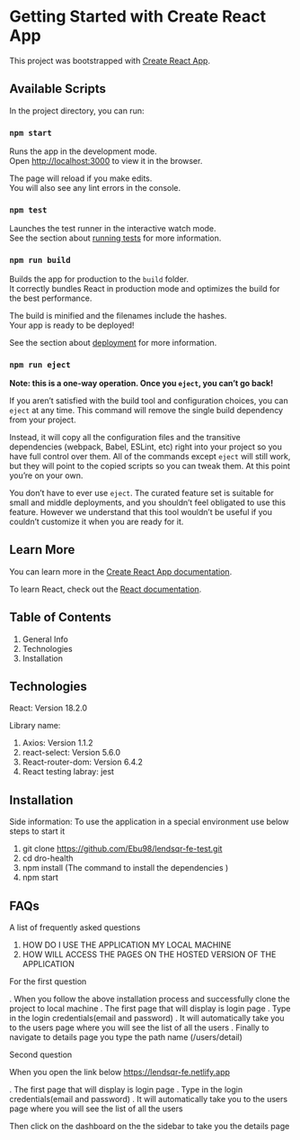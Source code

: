 # Getting Started with Create React App

This project was bootstrapped with [Create React App](https://github.com/facebook/create-react-app).

## Available Scripts

In the project directory, you can run:

### `npm start`

Runs the app in the development mode.\
Open [http://localhost:3000](http://localhost:3000) to view it in the browser.

The page will reload if you make edits.\
You will also see any lint errors in the console.

### `npm test`

Launches the test runner in the interactive watch mode.\
See the section about [running tests](https://facebook.github.io/create-react-app/docs/running-tests) for more information.

### `npm run build`

Builds the app for production to the `build` folder.\
It correctly bundles React in production mode and optimizes the build for the best performance.

The build is minified and the filenames include the hashes.\
Your app is ready to be deployed!

See the section about [deployment](https://facebook.github.io/create-react-app/docs/deployment) for more information.

### `npm run eject`

**Note: this is a one-way operation. Once you `eject`, you can’t go back!**

If you aren’t satisfied with the build tool and configuration choices, you can `eject` at any time. This command will remove the single build dependency from your project.

Instead, it will copy all the configuration files and the transitive dependencies (webpack, Babel, ESLint, etc) right into your project so you have full control over them. All of the commands except `eject` will still work, but they will point to the copied scripts so you can tweak them. At this point you’re on your own.

You don’t have to ever use `eject`. The curated feature set is suitable for small and middle deployments, and you shouldn’t feel obligated to use this feature. However we understand that this tool wouldn’t be useful if you couldn’t customize it when you are ready for it.

## Learn More

You can learn more in the [Create React App documentation](https://facebook.github.io/create-react-app/docs/getting-started).

To learn React, check out the [React documentation](https://reactjs.org/).







## Table of Contents
1. General Info
2. Technologies
3. Installation


## Technologies
React: Version 18.2.0

Library name:

1. Axios: Version 1.1.2
2. react-select: Version 5.6.0
3. React-router-dom: Version 6.4.2
4. React testing labray: jest

## Installation
Side information: To use the application in a special environment use below steps to start it

1. git clone https://github.com/Ebu98/lendsqr-fe-test.git
2. cd dro-health
3. npm install (The command to install the dependencies )
4. npm start

## FAQs
A list of frequently asked questions

1. HOW DO I USE THE APPLICATION MY LOCAL MACHINE
2. HOW WILL ACCESS THE PAGES ON THE HOSTED VERSION OF THE APPLICATION

For the first question

. When you follow the above installation process and successfully clone the project to local machine
. The first page that will display is login page
. Type in the login credentials(email and password)
. It will automatically take you to the users page where you will see the list of all the users
. Finally to navigate to details page you type the path name (/users/detail) 


Second question

When you open the link below
https://lendsqr-fe.netlify.app

. The first page that will display is login page
. Type in the login credentials(email and password)
. It will automatically take you to the users page where you will see the list of all the users

Then click on the dashboard on the the sidebar to take you the details page
